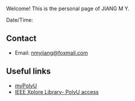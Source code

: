 Welcome! This is the personal page of JIANG M Y.

<p>Date/Time: <span id="datetime"></span></p>

<script>
var dt = new Date();
document.getElementById("datetime").innerHTML = dt.toLocaleString();
</script>

## Contact
- Email: nmyjiang@foxmail.com

## Useful links
- [myPolyU](https://my.polyu.edu.hk/)
- [IEEE Xplore Library- PolyU access](https://ieeexplore-ieee-org.ezproxy.lb.polyu.edu.hk/Xplore/home.jsp)
